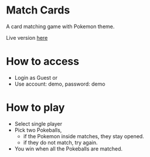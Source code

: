 # Match Cards
A card matching game with Pokemon theme.

Live version [here](https://matchcards-7d5da.firebaseapp.com/selectgamemode)

# How to access
- Login as Guest or 
- Use account: demo, password: demo

# How to play
- Select single player
- Pick two Pokeballs, 
  - if the Pokemon inside matches, they stay opened. 
  - if they do not match, try again.
- You win when all the Pokeballs are matched.
